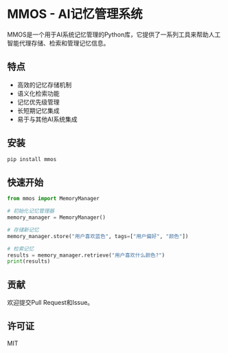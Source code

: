 # MMOS - AI记忆管理系统

MMOS是一个用于AI系统记忆管理的Python库，它提供了一系列工具来帮助人工智能代理存储、检索和管理记忆信息。

## 特点

- 高效的记忆存储机制
- 语义化检索功能
- 记忆优先级管理
- 长短期记忆集成
- 易于与其他AI系统集成

## 安装

```bash
pip install mmos
```

## 快速开始

```python
from mmos import MemoryManager

# 初始化记忆管理器
memory_manager = MemoryManager()

# 存储新记忆
memory_manager.store("用户喜欢蓝色", tags=["用户偏好", "颜色"])

# 检索记忆
results = memory_manager.retrieve("用户喜欢什么颜色?")
print(results)
```

## 贡献

欢迎提交Pull Request和Issue。

## 许可证

MIT 